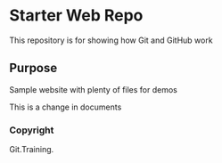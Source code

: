 # Starter Web Repo

This repository is for showing how Git and GitHub work

## Purpose

Sample website with plenty of files for demos

This is a change in documents

### Copyright

Git.Training.